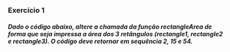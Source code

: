 ### Exercício 1 

##### Dado o código abaixo, altere a chamada da função rectangleArea de forma que seja impressa a área dos 3 retângulos (rectangle1, rectangle2 e rectangle3). O código deve retornar em sequência 2, 15 e 54.
